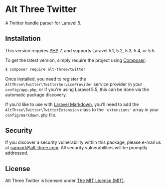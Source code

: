 # Alt Three Twitter

A Twitter handle parser for Laravel 5.


## Installation

This version requires [PHP](https://php.net) 7, and supports Laravel 5.1, 5.2, 5.3, 5.4, or 5.5.

To get the latest version, simply require the project using [Composer](https://getcomposer.org):

```bash
$ composer require alt-three/twitter
```

Once installed, you need to register the `AltThree\Twitter\TwitterServiceProvider` service provider in your `config/app.php`, or if you're using Laravel 5.5, this can be done via the automatic package discovery.

If you'd like to use with [Laravel Markdown](https://github.com/GrahamCampbell/Laravel-Markdown), you'll need to add the `AltThree\Twitter\TwitterExtension` class to the `'extensions'` array in your `config/markdown.php` file.


## Security

If you discover a security vulnerability within this package, please e-mail us at support@alt-three.com. All security vulnerabilities will be promptly addressed.


## License

Alt Three Twitter is licensed under [The MIT License (MIT)](LICENSE).
